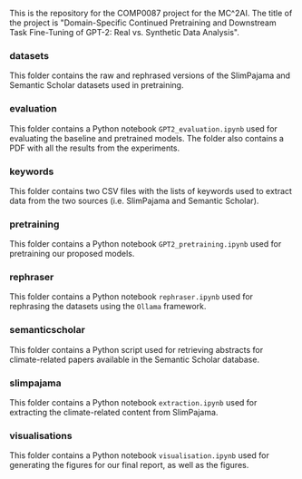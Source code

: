 This is the repository for the COMP0087 project for the MC^2AI. The title of the project is "Domain-Specific Continued Pretraining and Downstream Task Fine-Tuning of GPT-2: Real vs. Synthetic Data Analysis".

### datasets
This folder contains the raw and rephrased versions of the SlimPajama and Semantic Scholar datasets used in pretraining.
### evaluation
This folder contains a Python notebook ``GPT2_evaluation.ipynb`` used for evaluating the baseline and pretrained models. The folder also contains a PDF with all the results from the experiments.
### keywords
This folder contains two CSV files with the lists of keywords used to extract data from the two sources (i.e. SlimPajama and Semantic Scholar).
### pretraining
This folder contains a Python notebook ``GPT2_pretraining.ipynb`` used for pretraining our proposed models.
### rephraser
This folder contains a Python notebook ``rephraser.ipynb`` used for rephrasing the datasets using the ``Ollama`` framework.
### semanticscholar
This folder contains a Python script used for retrieving abstracts for climate-related papers available in the Semantic Scholar database.
### slimpajama
This folder contains a Python notebook ``extraction.ipynb`` used for extracting the climate-related content from SlimPajama.
### visualisations
This folder contains a Python notebook ``visualisation.ipynb`` used for generating the figures for our final report, as well as the figures.
